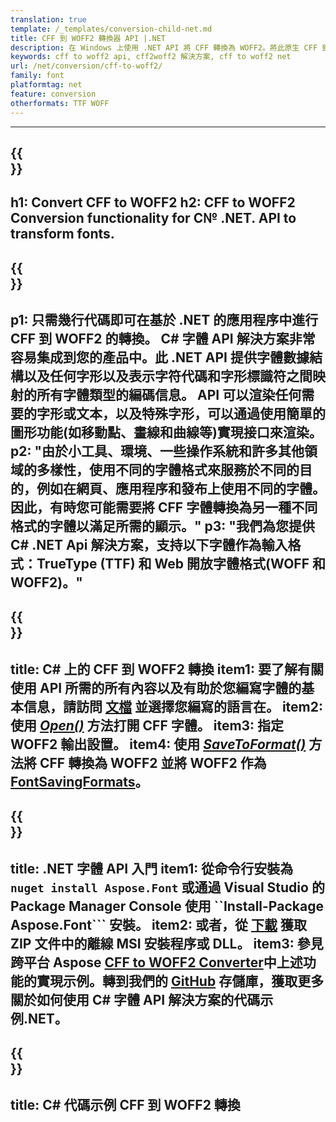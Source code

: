 ```yaml
---
translation: true
template: /_templates/conversion-child-net.md
title: CFF 到 WOFF2 轉換器 API |.NET
description: 在 Windows 上使用 .NET API 將 CFF 轉換為 WOFF2。將此原生 CFF 到 WOFF2 字體轉換功能集成到您自己的解決方案中。
keywords: cff to woff2 api, cff2woff2 解決方案, cff to woff2 net
url: /net/conversion/cff-to-woff2/
family: font
platformtag: net
feature: conversion
otherformats: TTF WOFF
---
```


---
{{<section banner>}}
---
h1: Convert CFF to WOFF2
h2: CFF to WOFF2 Conversion functionality for C№ .NET. API to transform fonts.
---

{{<section overview>}}
---
p1: 只需幾行代碼即可在基於 .NET 的應用程序中進行 CFF 到 WOFF2 的轉換。 С# 字體 API 解決方案非常容易集成到您的產品中。此 .NET API 提供字體數據結構以及任何字形以及表示字符代碼和字形標識符之間映射的所有字體類型的編碼信息。 API 可以渲染任何需要的字形或文本，以及特殊字形，可以通過使用簡單的圖形功能(如移動點、畫線和曲線等)實現接口來渲染。
p2: "由於小工具、環境、一些操作系統和許多其他領域的多樣性，使用不同的字體格式來服務於不同的目的，例如在網頁、應用程序和發布上使用不同的字體。因此，有時您可能需要將 CFF 字體轉換為另一種不同格式的字體以滿足所需的顯示。"
p3: "我們為您提供 С# .NET Api 解決方案，支持以下字體作為輸入格式：TrueType (TTF) 和 Web 開放字體格式(WOFF 和 WOFF2)。"
---

{{<section feature1>}}
---
title: C# 上的 CFF 到 WOFF2 轉換
item1: 要了解有關使用 API 所需的所有內容以及有助於您編寫字體的基本信息，請訪問 [文檔](https://docs.aspose.com/font/) 並選擇您編寫的語言在。
item2: 使用 [*Open()*](https://reference.aspose.com/font/net/aspose.font/font/open/) 方法打開 CFF 字體。
item3: 指定 WOFF2 輸出設置。
item4: 使用 [*SaveToFormat()*](https://reference.aspose.com/font/net/aspose.font/font/savetoformat/) 方法將 CFF 轉換為 WOFF2 並將 WOFF2 作為 [FontSavingFormats](https://參考.aspose.com/font/net/aspose.font/fontsavingformats)。
---

{{<section feature2>}}
---
title: .NET 字體 API 入門
item1: 從命令行安裝為 ```nuget install Aspose.Font``` 或通過 Visual Studio 的 Package Manager Console 使用 ``Install-Package Aspose.Font``` 安裝。
item2: 或者，從 [下載](https://downloads.aspose.com/font/net) 獲取 ZIP 文件中的離線 MSI 安裝程序或 DLL。
item3: 參見跨平台 Aspose [CFF to WOFF2 Converter](https://products.aspose.app/font/conversion/cff-to-woff2)中上述功能的實現示例。轉到我們的 [GitHub](https://github.com/aspose-font/Aspose.Font-Documentation/tree/master/net-examples) 存儲庫，獲取更多關於如何使用 C# 字體 API 解決方案的代碼示例.NET。
---

{{<section codeexample>}}
---
title: C# 代碼示例 CFF 到 WOFF2 轉換
---